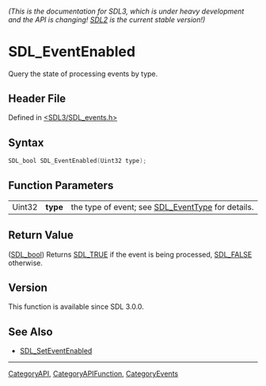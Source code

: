 ###### (This is the documentation for SDL3, which is under heavy development and the API is changing! [SDL2](https://wiki.libsdl.org/SDL2/) is the current stable version!)
# SDL_EventEnabled

Query the state of processing events by type.

## Header File

Defined in [<SDL3/SDL_events.h>](https://github.com/libsdl-org/SDL/blob/main/include/SDL3/SDL_events.h)

## Syntax

```c
SDL_bool SDL_EventEnabled(Uint32 type);
```

## Function Parameters

|        |          |                                                                    |
| ------ | -------- | ------------------------------------------------------------------ |
| Uint32 | **type** | the type of event; see [SDL_EventType](SDL_EventType) for details. |

## Return Value

([SDL_bool](SDL_bool)) Returns [SDL_TRUE](SDL_TRUE) if the event is being
processed, [SDL_FALSE](SDL_FALSE) otherwise.

## Version

This function is available since SDL 3.0.0.

## See Also

- [SDL_SetEventEnabled](SDL_SetEventEnabled)

----
[CategoryAPI](CategoryAPI), [CategoryAPIFunction](CategoryAPIFunction), [CategoryEvents](CategoryEvents)

